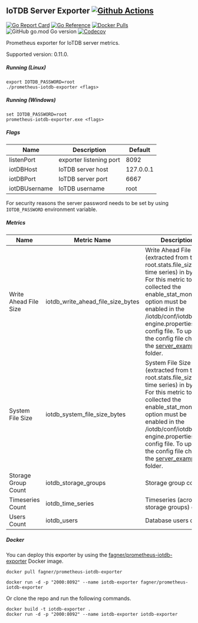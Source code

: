 ## IoTDB Server Exporter [![Github Actions](https://img.shields.io/github/workflow/status/fagnercarvalho/prometheus-iotdb-exporter/Go)](https://github.com/fagnercarvalho/prometheus-iotdb-exporter/actions?query=workflow%3AGoo)

[![Go Report Card](https://goreportcard.com/badge/github.com/fagnercarvalho/prometheus-iotdb-exporter)](https://goreportcard.com/report/github.com/fagnercarvalho/prometheus-iotdb-exporter) [![Go Reference](https://pkg.go.dev/badge/github.com/fagnercarvalho/prometheus-iotdb-exporter.svg)](https://pkg.go.dev/github.com/fagnercarvalho/prometheus-iotdb-exporter) [![Docker Pulls](https://img.shields.io/docker/pulls/fagner/prometheus-iotdb-exporter.svg?maxAge=604800)](https://hub.docker.com/r/fagner/prometheus-iotdb-exporter) ![GitHub go.mod Go version](https://img.shields.io/github/go-mod/go-version/fagnercarvalho/prometheus-iotdb-exporter) [![Codecov](https://img.shields.io/codecov/c/gh/fagnercarvalho/prometheus-iotdb-exporter)](https://codecov.io/gh/fagnercarvalho/prometheus-iotdb-exporter)

Prometheus exporter for IoTDB server metrics.

Supported version: 0.11.0.

##### Running (Linux)

```
export IOTDB_PASSWORD=root
./prometheus-iotdb-exporter <flags>
```

##### Running (Windows)

```
set IOTDB_PASSWORD=root
prometheus-iotdb-exporter.exe <flags>
```

##### Flags

| Name          | Description             | Default   |
| ------------- | ----------------------- | --------- |
| listenPort    | exporter listening port | 8092      |
| iotDBHost     | IoTDB server host       | 127.0.0.1 |
| iotDBPort     | IoTDB server port       | 6667      |
| iotDBUsername | IoTDB username          | root      |

For security reasons the server password needs to be set by using `IOTDB_PASSWORD` environment variable.

##### Metrics

| Name                  | Metric Name                   | Description                                                  |
| --------------------- | ----------------------------- | ------------------------------------------------------------ |
| Write Ahead File Size | iotdb_write_ahead_file_size_bytes | Write Ahead File Size (extracted from the root.stats.file_size.WAL time series) in bytes. For this metric to be collected the enable_stat_monitor option must be enabled in the /iotdb/conf/iotdb-engine.properties config file. To update the config file check the [server_example](/server_example) folder. |
| System File Size      | iotdb_system_file_size_bytes       | System File Size (extracted from the root.stats.file_size.SYS time series) in bytes. For this metric to be collected the enable_stat_monitor option must be enabled in the /iotdb/conf/iotdb-engine.properties config file. To update the config file check the [server_example](/server_example) folder. |
| Storage Group Count   | iotdb_storage_groups         | Storage group count                                          |
| Timeseries Count      | iotdb_time_series           | Timeseries (across all storage groups) count                 |
| Users Count           | iotdb_users                  | Database users count                                         |

##### Docker

You can deploy this exporter by using the [fagner/prometheus-iotdb-exporter](https://hub.docker.com/r/fagner/prometheus-iotdb-exporter/) Docker image.

```
docker pull fagner/prometheus-iotdb-exporter

docker run -d -p "2000:8092" --name iotdb-exporter fagner/prometheus-iotdb-exporter
```

Or clone the repo and run the following commands.

```
docker build -t iotdb-exporter .
docker run -d -p "2000:8092" --name iotdb-exporter iotdb-exporter
```
